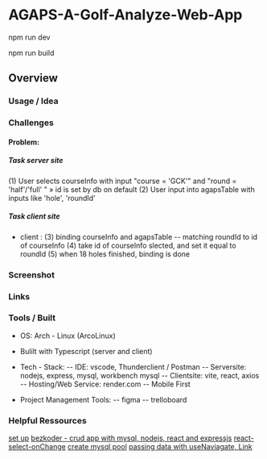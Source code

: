 # AGAPS-A-Golf-Analyze-Web-App

<!-- dev mode -->
npm run dev

<!-- compile ts to use on render.com -->
npm run build

## Overview

### Usage / Idea

### Challenges

#### Problem:
##### Task server site

(1) User selects courseInfo with input "course = 'GCK'" and "round = 'half'/'full' " » id is set by db on default
(2) User input into agapsTable with inputs like 'hole', 'roundId'


##### Task client site
- client :
(3) binding courseInfo and agapsTable -- matching roundId to id of courseInfo
(4) take id of courseInfo slected, and set it equal to roundId
(5) when 18 holes finished, binding is done

### Screenshot

### Links

### Tools / Built
- OS: Arch - Linux (ArcoLinux)
- Bulilt with Typescript (server and client)
- Tech - Stack: 
    -- IDE: vscode, Thunderclient / Postman
    -- Serversite: nodejs, express, mysql, workbench mysql
    -- Clientsite: vite, react, axios
    -- Hosting/Web Service: render.com
    -- Mobile First

- Project Management Tools:
    -- figma
    -- trelloboard


### Helpful Ressources
[set up](https://www.pullrequest.com/blog/intro-to-using-typescript-in-a-nodejs-express-project/)
[bezkoder - crud app with mysql, nodejs, react and expressjs](https://www.bezkoder.com/react-node-express-mysql/)
[react-select-onChange](https://bobbyhadz.com/blog/react-select-onchange)
[create mysql pool](https://github.com/mysqljs/mysql/issues/1166)
[passing data with useNaviagate, Link ](https://stackoverflow.com/questions/42173786/react-router-pass-data-when-navigating-programmatically)
